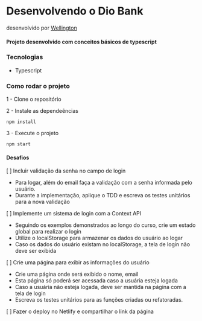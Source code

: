 # Desenvolvendo o Dio Bank

desenvolvido por [Wellington](https://github.com/kgton12)

#### Projeto desenvolvido com conceitos básicos de typescript

### Tecnologias

-   Typescript

### Como rodar o projeto

1 - Clone o repositório

2 - Instale as dependeências

    npm install

3 - Execute o projeto

    npm start

#### Desafios

[ ] Incluir validação da senha no campo de login

-   Para logar, além do email faça a validação com a senha informada pelo usuário.
-   Durante a implementação, aplique o TDD e escreva os testes unitários para a nova validação

[ ] Implemente um sistema de login com a Context API

-   Seguindo os exemplos demonstrados ao longo do curso, crie um estado global para realizar o login
-   Utilize o localStorage para armazenar os dados do usuário ao logar
-   Caso os dados do usuário existam no localStorage, a tela de login não deve ser exibida

[ ] Crie uma página para exibir as informações do usuário

-   Crie uma página onde será exibido o nome, email
-   Esta página só poderá ser acessada caso a usuária esteja logada
-   Caso a usuária não esteja logada, deve ser mantida na página com a tela de login
-   Escreva os testes unitários para as funções criadas ou refatoradas.

[ ] Fazer o deploy no Netlify e compartilhar o link da página
